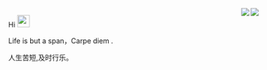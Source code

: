 


<img align="right" src="https://github-readme-stats.vercel.app/api?username=lanzhu1993&show_icons=true&count_private=true&hide=contribs&include_all_commits=true&theme=highcontrast&bg_color=30,e96443,904e95" />

<img align="right" src="https://github-readme-streak-stats.herokuapp.com/?user=lanzhu1993&theme=radical&show_icons=true" />

Hi <img src="https://media.giphy.com/media/hvRJCLFzcasrR4ia7z/giphy.gif" width="25px">

Life is but a span，Carpe diem .

人生苦短,及时行乐。



